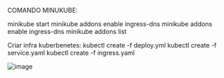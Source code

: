COMANDO MINUKUBE:

minikube start
minikube addons enable ingress-dns
minikube addons enable ingress-dns
minikube addons list

Criar infra kuberbenetes:
kubectl create -f deploy.yml
kubectl create -f service.yaml
kubectl create -f ingress.yaml

![image](https://github.com/danilo-alencar/desafio-sre/assets/46189256/9ab7166b-a6bd-451b-ac79-d77f37bcd80b)


